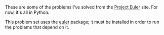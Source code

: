 These are some of the problems I've solved from the [Project Euler](projecteuler.net) site. For now, it's all in Python.

This problem set uses the [euler](https://github.com/jose-ramirez/euler) package; it must be installed in order to run the problems that depend on it.
